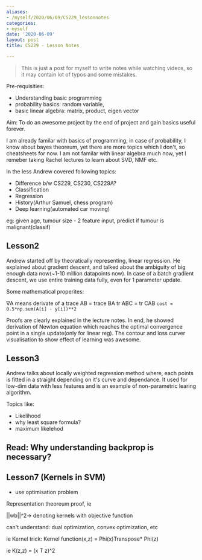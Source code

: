 ```yaml
---
aliases:
- /myself/2020/06/09/CS229_lessonnotes
categories:
- myself
date: '2020-06-09'
layout: post
title: CS229 - Lesson Notes

---
```


> This is just a post for myself to write notes while watching videos, so it may contain lot
of typos and some mistakes. 

Pre-requisities:

- Understanding basic programming
- probability basics: random variable, 
- basic linear algebra: matrix, product, eigen vector

Aim: To do an awesome project by the end of project and gain basics useful forever.

I am already familar with basics of programming, in case of probability, I know about bayes theoreum, yet there are more
topics which I don't, so cheatsheets for now. I am not familar with linear algebra much now, yet I remeber taking Rachel
lectures to learn about SVD, NMF etc.

In the less Andrew covered following topics:
- Difference b/w CS229, CS230, CS229A?
- Classification
- Regression
- History(Arthur Samuel, chess program)
- Deep learning(automated car moving)

eg: given age, tumour size - 2 feature input, predict if tumour is malignant(classif)
                                                                         

## Lesson2

Andrew started off by theoratically representing, linear regression. He explained about gradient descent, and talked
about the ambiguity of big enough data now(~1-10 million datapoints now). In case of a batch gradient descent, we use
entire training data fully, even for 1 parameter update. 

Some mathematical properites:

∇A means derivate of a
trace AB = trace BA
tr ABC = tr CAB
`cost = 0.5*np.sum(A[i] - y[i])**2`


Proofs are clearly explained in the lecture notes. In end, he showed derivation of Newton equation which reaches the
optimal convergence point in a single update(only for linear reg). The contour and loss curver visualisation to show
effect of learning was awesome.

## Lesson3

Andrew talks about locally weighted regression method where, each points is fitted in a straight depending on it's curve
and dependance. It used for low-dim data with less features and is an example of non-parametric learing algorithm.

Topics like:
- Likelihood
- why least square formula?
- maximum likelehod 

## Read: Why understanding backprop is necessary?

## Lesson7 (Kernels in SVM)

- use optimisation problem

Representation theoreum proof, ie 

||wb||^2-> denoting kernels with objective function

can't understand: dual optimization, convex optimization, etc

ie Kernel trick:
Kernel function(x,z) = Phi(x)Transpose* Phi(z)

ie K(z,z) = (x T z)^2
